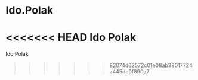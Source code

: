 # Ido.Polak
<<<<<<< HEAD
Ido Polak
=======
Ido Polak
>>>>>>> 82074d62572c01e08ab38017724a445dc0f890a7
